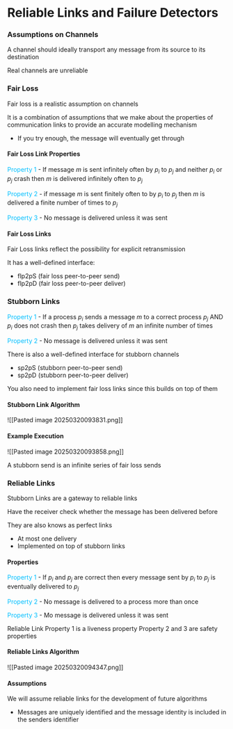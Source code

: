 # Reliable Links and Failure Detectors

### Assumptions on Channels
A channel should ideally transport any message from its source to its destination

Real channels are unreliable

### Fair Loss
Fair loss is a realistic assumption on channels

It is a combination of assumptions that we make about the properties of communication links to provide an accurate modelling mechanism
- If you try enough, the message will eventually get through

#### Fair Loss Link Properties
<span style="color:#00bfff">Property 1</span> - If message $m$ is sent infinitely often by  $p_i$ to $p_j$ and neither $p_i$ or $p_j$ crash then $m$ is delivered infinitely often to $p_j$

<span style="color:#00bfff">Property 2</span> - if message $m$ is sent finitely often to by $p_i$ to $p_j$ then $m$ is delivered a finite number of times to $p_j$

<span style="color:#00bfff">Property 3</span> - No message is delivered unless it was sent

#### Fair Loss Links
Fair Loss links reflect the possibility for explicit retransmission

It has a well-defined interface:
- flp2pS (fair loss peer-to-peer send)
- flp2pD (fair loss peer-to-peer deliver)

### Stubborn Links
<span style="color:#00bfff">Property 1</span> - If a process $p_i$ sends a message $m$ to a correct process $p_j$ AND $p_i$ does not crash then $p_j$ takes delivery of $m$ an infinite number of times

<span style="color:#00bfff">Property 2</span> - No message is delivered unless it was sent


There is also a well-defined interface for stubborn channels
- sp2pS (stubborn peer-to-peer send)
- sp2pD (stubborn peer-to-peer deliver)

You also need to implement fair loss links since this builds on top of them

#### Stubborn Link Algorithm
![[Pasted image 20250320093831.png]]

#### Example Execution
![[Pasted image 20250320093858.png]]

A stubborn send is an infinite series of fair loss sends

### Reliable Links
Stubborn Links are a gateway to reliable links

Have the receiver check whether the message has been delivered before

They are also knows as perfect links
- At most one delivery
- Implemented on top of stubborn links

#### Properties
<span style="color:#00bfff">Property 1</span> - If $p_i$ and $p_j$ are correct then every message sent by $p_i$ to $p_j$ is eventually delivered to $p_j$

<span style="color:#00bfff">Property 2</span> - No message is delivered to a process more than once

<span style="color:#00bfff">Property 3</span> - Mo message is delivered unless it was sent

Reliable Link Property 1 is a liveness property
Property 2 and 3 are safety properties


#### Reliable Links Algorithm
![[Pasted image 20250320094347.png]]

#### Assumptions
We will assume reliable links for the development of future algorithms
- Messages are uniquely identified and the message identity is included in the senders identifier

